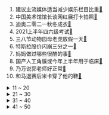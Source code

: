 1. 建议主流媒体适当减少娱乐栏目比重[:link:](https://s.weibo.com/weibo?q=%23建议主流媒体适当减少娱乐栏目比重%23&Refer=top)
2. 中国美术馆馆长谈网红展打卡拍照[:link:](https://s.weibo.com/weibo?q=%23中国美术馆馆长谈网红展打卡拍照%23&Refer=top)
3. 迪奥二零二一秋冬成衣[:link:](https://s.weibo.com/weibo?q=%23迪奥二零二一秋冬成衣%23&Refer=top)
4. 2021上半年四六级考试[:link:](https://s.weibo.com/weibo?q=%232021上半年四六级考试%23&Refer=top)
5. 三八节动物园母老虎放假一天[:link:](https://s.weibo.com/weibo?q=%23三八节动物园母老虎放假一天%23&Refer=top)
6. 特斯拉股价闪崩三分之一[:link:](https://s.weibo.com/weibo?q=%23特斯拉股价闪崩三分之一%23&Refer=top)
7. 妈妈做过哪些很酷的事[:link:](https://s.weibo.com/weibo?q=%23妈妈做过哪些很酷的事%23&Refer=top)
8. 国产人工角膜或今年上半年用于临床[:link:](https://s.weibo.com/weibo?q=%23国产人工角膜或今年上半年用于临床%23&Refer=top)
9. 乃万说郭老师好正常[:link:](https://s.weibo.com/weibo?q=%23乃万说郭老师好正常%23&Refer=top)
10. 和马退赛后米卡穿了他的鞋[:link:](https://s.weibo.com/weibo?q=%23和马退赛后米卡穿了他的鞋%23&Refer=top)
<details>
<summary>11 ~ 20</summary>

11. 邓超喊话孙俪快去拍戏[:link:](https://s.weibo.com/weibo?q=%23邓超喊话孙俪快去拍戏%23&Refer=top)
12. 那英模仿杨钰莹感冒时状态[:link:](https://s.weibo.com/weibo?q=%23那英模仿杨钰莹感冒时状态%23&Refer=top)
13. 顶楼[:link:](https://s.weibo.com/weibo?q=%23顶楼%23&Refer=top)
14. 我国将探索实施父母育儿假[:link:](https://s.weibo.com/weibo?q=%23我国将探索实施父母育儿假%23&Refer=top)
15. 民航局通报东海航空机组事件[:link:](https://s.weibo.com/weibo?q=%23民航局通报东海航空机组事件%23&Refer=top)
16. 山河令[:link:](https://s.weibo.com/weibo?q=%23山河令%23&Refer=top)
17. 黄磊晒与多妈合照[:link:](https://s.weibo.com/weibo?q=%23黄磊晒与多妈合照%23&Refer=top)
18. 八省联考成绩[:link:](https://s.weibo.com/weibo?q=%23八省联考成绩%23&Refer=top)
19. 张镇麟46分[:link:](https://s.weibo.com/weibo?q=%23张镇麟46分%23&Refer=top)
20. 建议开发未成年专用手机和网络[:link:](https://s.weibo.com/weibo?q=%23建议开发未成年专用手机和网络%23&Refer=top)
</details>
<details>
<summary>21 ~ 30</summary>

21. 魏大勋说段序操碎了心[:link:](https://s.weibo.com/weibo?q=%23魏大勋说段序操碎了心%23&Refer=top)
22. 如何看待邓亚萍教练式育儿[:link:](https://s.weibo.com/weibo?q=%23如何看待邓亚萍教练式育儿%23&Refer=top)
23. 建筑女工每天收工坚持看书2小时[:link:](https://s.weibo.com/weibo?q=%23建筑女工每天收工坚持看书2小时%23&Refer=top)
24. 中国渔船在毛里求斯海域搁浅[:link:](https://s.weibo.com/weibo?q=%23中国渔船在毛里求斯海域搁浅%23&Refer=top)
25. 美国新冠肺炎超2903万例[:link:](https://s.weibo.com/weibo?q=%23美国新冠肺炎超2903万例%23&Refer=top)
26. 谭松韵给徐令宜起英文名[:link:](https://s.weibo.com/weibo?q=%23谭松韵给徐令宜起英文名%23&Refer=top)
27. 发际线对颜值的重要性[:link:](https://s.weibo.com/weibo?q=%23发际线对颜值的重要性%23&Refer=top)
28. 山东舰话务女兵能记上千组号码[:link:](https://s.weibo.com/weibo?q=%23山东舰话务女兵能记上千组号码%23&Refer=top)
29. 辽宁男篮战胜广东男篮[:link:](https://s.weibo.com/weibo?q=%23辽宁男篮战胜广东男篮%23&Refer=top)
30. 王一博警服路透[:link:](https://s.weibo.com/weibo?q=%23王一博警服路透%23&Refer=top)
</details>
<details>
<summary>31 ~ 40</summary>

31. 龚俊工作室声明[:link:](https://s.weibo.com/weibo?q=%23龚俊工作室声明%23&Refer=top)
32. 这才是心有鱼而力不足[:link:](https://s.weibo.com/weibo?q=%23这才是心有鱼而力不足%23&Refer=top)
33. 世卫发起全球应对乳腺癌倡议[:link:](https://s.weibo.com/weibo?q=%23世卫发起全球应对乳腺癌倡议%23&Refer=top)
34. 沉迷于土味特效的明星[:link:](https://s.weibo.com/weibo?q=%23沉迷于土味特效的明星%23&Refer=top)
35. 建议降低平日高速费代替节假日免费[:link:](https://s.weibo.com/weibo?q=%23建议降低平日高速费代替节假日免费%23&Refer=top)
36. 米卡庆怜赞多后援会辟谣退赛传闻[:link:](https://s.weibo.com/weibo?q=%23米卡庆怜赞多后援会辟谣退赛传闻%23&Refer=top)
37. 张富清回忆每次战斗都做突击队员[:link:](https://s.weibo.com/weibo?q=%23张富清回忆每次战斗都做突击队员%23&Refer=top)
38. 定制蛋糕翻车风险有多大[:link:](https://s.weibo.com/weibo?q=%23定制蛋糕翻车风险有多大%23&Refer=top)
39. 基金人已亏到毫无波澜[:link:](https://s.weibo.com/weibo?q=%23基金人已亏到毫无波澜%23&Refer=top)
40. 周子舒训练张成岭[:link:](https://s.weibo.com/weibo?q=%23周子舒训练张成岭%23&Refer=top)
</details>
<details>
<summary>41 ~ 50</summary>

41. 司藤秦放按唇杀[:link:](https://s.weibo.com/weibo?q=%23司藤秦放按唇杀%23&Refer=top)
42. 修复巴黎圣母院需近千棵百年橡树[:link:](https://s.weibo.com/weibo?q=%23修复巴黎圣母院需近千棵百年橡树%23&Refer=top)
43. 王冰冰请老人对着镜头和子女说句话[:link:](https://s.weibo.com/weibo?q=%23王冰冰请老人对着镜头和子女说句话%23&Refer=top)
44. 30岁对女性到底意味着什么[:link:](https://s.weibo.com/weibo?q=%2330岁对女性到底意味着什么%23&Refer=top)
45. 万有引力博物馆[:link:](https://s.weibo.com/weibo?q=%23万有引力博物馆%23&Refer=top)
46. 河南庙会2平米摊位拍卖到27.2万[:link:](https://s.weibo.com/weibo?q=%23河南庙会2平米摊位拍卖到27.2万%23&Refer=top)
47. 2020年结算新冠患者医疗费28.4亿元[:link:](https://s.weibo.com/weibo?q=%232020年结算新冠患者医疗费28.4亿元%23&Refer=top)
48. 腾讯为贩售鬼谷八荒离线版道歉[:link:](https://s.weibo.com/weibo?q=%23腾讯为贩售鬼谷八荒离线版道歉%23&Refer=top)
49. 股市[:link:](https://s.weibo.com/weibo?q=%23股市%23&Refer=top)
50. 今后一年将制定突发公共卫生事件应对法[:link:](https://s.weibo.com/weibo?q=%23今后一年将制定突发公共卫生事件应对法%23&Refer=top)
</details>